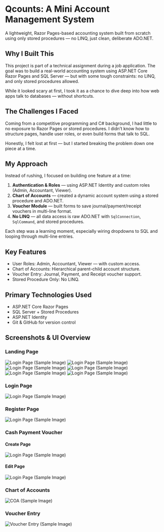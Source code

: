 # Qcounts: A Mini Account Management System

A lightweight, Razor Pages-based accounting system built from scratch using only stored procedures — no LINQ, just clean, deliberate ADO.NET.

## Why I Built This

This project is part of a technical assignment during a job application. The goal was to build a real-world accounting system using ASP.NET Core Razor Pages and SQL Server — but with some tough constraints: no LINQ, and only stored procedures allowed.

While it looked scary at first, I took it as a chance to dive deep into how web apps talk to databases — without shortcuts.

## The Challenges I Faced

Coming from a competitive programming and C# background, I had little to no exposure to Razor Pages or stored procedures. I didn’t know how to structure pages, handle user roles, or even build forms that talk to SQL. 

Honestly, I felt lost at first — but I started breaking the problem down one piece at a time.

## My Approach

Instead of rushing, I focused on building one feature at a time:

1. **Authentication & Roles** — using ASP.NET Identity and custom roles (Admin, Accountant, Viewer).
2. **Chart of Accounts** — created a dynamic account system using a stored procedure and ADO.NET.
3. **Voucher Module** — built forms to save journal/payment/receipt vouchers in multi-line format.
4. **No LINQ** — all data access is raw ADO.NET with `SqlConnection`, `SqlCommand`, and stored procedures.

Each step was a learning moment, especially wiring dropdowns to SQL and looping through multi-line entries.


## Key Features

- User Roles: Admin, Accountant, Viewer — with custom access.
- Chart of Accounts: Hierarchical parent-child account structure.
- Voucher Entry: Journal, Payment, and Receipt voucher support.
- Stored Procedure Only: No LINQ.


## Primary Technologies Used

- ASP.NET Core Razor Pages
- SQL Server + Stored Procedures
- ASP.NET Identity
- Git & GitHub for version control

## Screenshots & UI Overview

### Landing Page
![Login Page (Sample Image)](screenshots/Landing-Page.png)
![Login Page (Sample Image)](screenshots/Cash-Voucher-Drop.png)
![Login Page (Sample Image)](screenshots/Cheque-Voucher-Drop.png)
![Login Page (Sample Image)](screenshots/JV-Drop.png)
![Login Page (Sample Image)](screenshots/COA-Drop.png)
![Login Page (Sample Image)](screenshots/User-Drop.png)

### Login Page
![Login Page (Sample Image)](screenshots/Login-Page.png)

### Register Page
![Login Page (Sample Image)](screenshots/Register-Page.png)

### Cash Payment Voucher
#### Create Page
![Login Page (Sample Image)](screenshots/Cash-Pay-Create.png)

#### Edit Page
![Login Page (Sample Image)](screenshots/Cash-Pay-Edit.png)

### Chart of Accounts
![COA (Sample Image)](screenshots/chart-of-accounts-page.png)

### Voucher Entry
![Voucher Entry (Sample Image)](screenshots/voucher-entry-page.png)